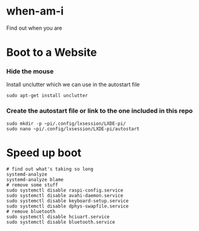 # when-am-i

Find out when you are

# Boot to a Website

### Hide the mouse

Install unclutter which we can use in the autostart file

```
sudo apt-get install unclutter
```

### Create the autostart file or link to the one included in this repo

```
sudo mkdir -p ~pi/.config/lxsession/LXDE-pi/
sudo nano ~pi/.config/lxsession/LXDE-pi/autostart
```

# Speed up boot

```
# find out what's taking so long
systemd-analyze
systemd-analyze blame
# remove some stuff
sudo systemctl disable raspi-config.service
sudo systemctl disable avahi-daemon.service
sudo systemctl disable keyboard-setup.service
sudo systemctl disable dphys-swapfile.service
# remove bluetooth
sudo systemctl disable hciuart.service
sudo systemctl disable bluetooth.service
```
